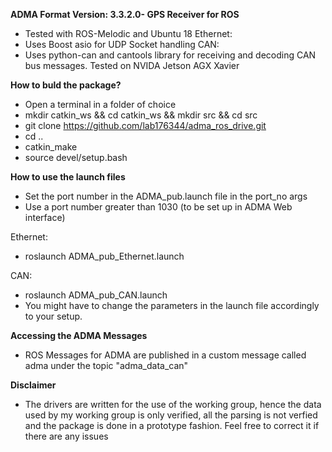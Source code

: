 
**ADMA Format Version: 3.3.2.0- GPS Receiver for ROS**

- Tested with ROS-Melodic and Ubuntu 18
Ethernet:
- Uses Boost asio for UDP Socket handling
CAN:
- Uses python-can and cantools library for receiving and decoding CAN bus messages. Tested on NVIDA Jetson AGX Xavier

**How to buld the package?**

- Open a terminal in a folder of choice
- mkdir catkin_ws && cd catkin_ws && mkdir src && cd src
- git clone https://github.com/lab176344/adma_ros_drive.git
- cd .. 
- catkin_make
- source devel/setup.bash

**How to use the launch files**

 - Set the port number in the ADMA_pub.launch file in the port_no args
 - Use a port number greater than 1030 (to be set up in ADMA Web interface)
 
 Ethernet:
 - roslaunch ADMA_pub_Ethernet.launch
 
 CAN:
 - roslaunch ADMA_pub_CAN.launch
 - You might have to change the parameters in the launch file accordingly to your setup.

**Accessing the ADMA Messages**

 - ROS Messages for ADMA are published in a custom message called adma under the topic "adma_data_can"
 
**Disclaimer**
 
 - The drivers are written for the use of the working group, hence the data used by my working group is only verified, all the parsing is not verfied and the package is done in a prototype fashion. Feel free to correct it if there are any issues
